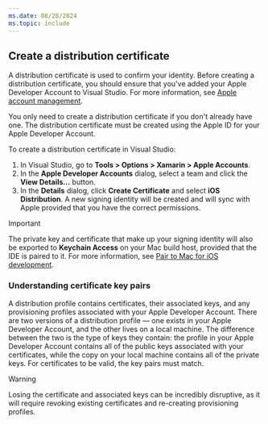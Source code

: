 ```yaml
---
ms.date: 08/28/2024
ms.topic: include
---
```


## Create a distribution certificate

A distribution certificate is used to confirm your identity. Before creating a distribution certificate, you should ensure that you've added your Apple Developer Account to Visual Studio. For more information, see [Apple account management](~/ios/apple-account-management.md).

You only need to create a distribution certificate if you don't already have one. The distribution certificate must be created using the Apple ID for your Apple Developer Account.

To create a distribution certificate in Visual Studio:

1. In Visual Studio, go to **Tools > Options > Xamarin > Apple Accounts**.
1. In the **Apple Developer Accounts** dialog, select a team and click the **View Details...** button.
1. In the **Details** dialog, click **Create Certificate** and select **iOS Distribution**. A new signing identity will be created and will sync with Apple provided that you have the correct permissions.

> [!IMPORTANT]
> The private key and certificate that make up your signing identity will also be exported to **Keychain Access** on your Mac build host, provided that the IDE is paired to it. For more information, see [Pair to Mac for iOS development](~/ios/pair-to-mac.md).

### Understanding certificate key pairs

A distribution profile contains certificates, their associated keys, and any provisioning profiles associated with your Apple Developer Account. There are two versions of a distribution profile — one exists in your Apple Developer Account, and the other lives on a local machine. The difference between the two is the type of keys they contain: the profile in your Apple Developer Account contains all of the public keys associated with your certificates, while the copy on your local machine contains all of the private keys. For certificates to be valid, the key pairs must match.

> [!WARNING]
> Losing the certificate and associated keys can be incredibly disruptive, as it will require revoking existing certificates and re-creating provisioning profiles.
